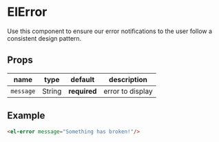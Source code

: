 # ElError
Use this component to ensure our error notifications to the user follow a consistent design pattern.

## Props
| name      | type   | default           | description      |
|-----------|--------|-------------------|------------------|
| `message` | String | **required**      | error to display |

## Example
```html
<el-error message="Something has broken!"/>
```